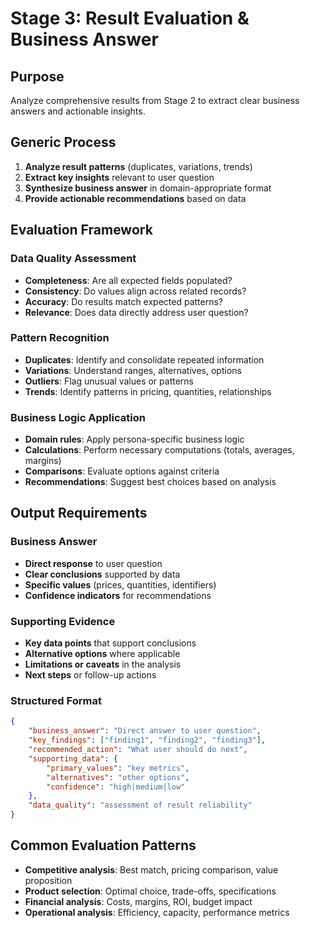 # Stage 3: Result Evaluation & Business Answer

## Purpose
Analyze comprehensive results from Stage 2 to extract clear business answers and actionable insights.

## Generic Process
1. **Analyze result patterns** (duplicates, variations, trends)
2. **Extract key insights** relevant to user question
3. **Synthesize business answer** in domain-appropriate format
4. **Provide actionable recommendations** based on data

## Evaluation Framework

### Data Quality Assessment
- **Completeness**: Are all expected fields populated?
- **Consistency**: Do values align across related records?
- **Accuracy**: Do results match expected patterns?
- **Relevance**: Does data directly address user question?

### Pattern Recognition
- **Duplicates**: Identify and consolidate repeated information
- **Variations**: Understand ranges, alternatives, options
- **Outliers**: Flag unusual values or patterns
- **Trends**: Identify patterns in pricing, quantities, relationships

### Business Logic Application
- **Domain rules**: Apply persona-specific business logic
- **Calculations**: Perform necessary computations (totals, averages, margins)
- **Comparisons**: Evaluate options against criteria
- **Recommendations**: Suggest best choices based on analysis

## Output Requirements

### Business Answer
- **Direct response** to user question
- **Clear conclusions** supported by data
- **Specific values** (prices, quantities, identifiers)
- **Confidence indicators** for recommendations

### Supporting Evidence
- **Key data points** that support conclusions
- **Alternative options** where applicable
- **Limitations or caveats** in the analysis
- **Next steps** or follow-up actions

### Structured Format
```json
{
    "business_answer": "Direct answer to user question",
    "key_findings": ["finding1", "finding2", "finding3"],
    "recommended_action": "What user should do next",
    "supporting_data": {
        "primary_values": "key metrics",
        "alternatives": "other options",
        "confidence": "high|medium|low"
    },
    "data_quality": "assessment of result reliability"
}
```

## Common Evaluation Patterns
- **Competitive analysis**: Best match, pricing comparison, value proposition
- **Product selection**: Optimal choice, trade-offs, specifications
- **Financial analysis**: Costs, margins, ROI, budget impact
- **Operational analysis**: Efficiency, capacity, performance metrics